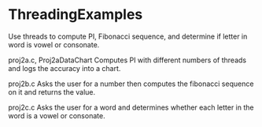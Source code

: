 # ThreadingExamples
Use threads to compute PI, Fibonacci sequence, and determine if letter in word is vowel or consonate.

proj2a.c, Proj2aDataChart
Computes PI with different numbers of threads and logs the accuracy into a chart.

proj2b.c
Asks the user for a number then computes the fibonacci sequence on it and returns the value.

proj2c.c 
Asks the user for a word and determines whether each letter in the word is a vowel or consonate.
